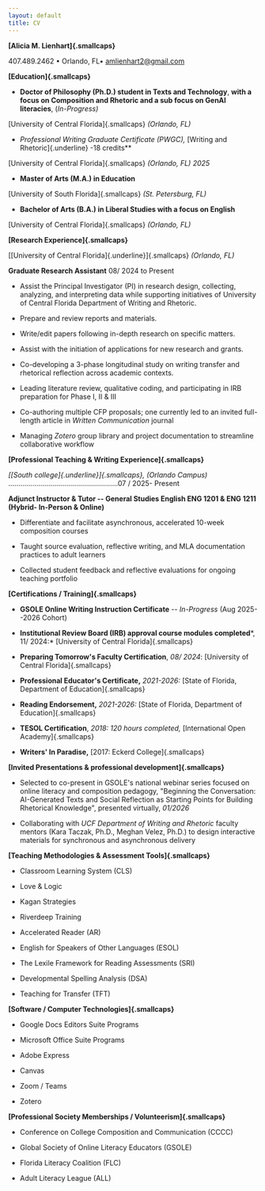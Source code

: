```yaml
---
layout: default
title: CV
---
```


**[Alicia M. Lienhart]{.smallcaps}**

407.489.2462 • Orlando, FL• amlienhart2@gmail.com

**[Education]{.smallcaps}**

- **Doctor of Philosophy (Ph.D.) student in Texts and Technology**,
  **with a focus on Composition and Rhetoric and a sub focus on GenAI
  literacies**, (*In-Progress)*

[University of Central Florida]{.smallcaps} *(Orlando, FL)*

- **Professional Writing Graduate Certificate (PWGC*),* [Writing and
  Rhetoric]{.underline} -18 credits**

[University of Central Florida]{.smallcaps} *(Orlando, FL) 2025*

- **Master of Arts (M.A.) in Education**

[University of South Florida]{.smallcaps} *(St. Petersburg, FL)*

- **Bachelor of Arts (B.A.) in Liberal Studies with a focus on English**

[University of Central Florida]{.smallcaps} *(Orlando, FL)*

**[Research Experience]{.smallcaps}**

[[University of Central Florida]{.underline}]{.smallcaps} *(Orlando,
FL)*

**Graduate Research Assistant** 08/ 2024 to Present

- Assist the Principal Investigator (PI) in research design, collecting,
  analyzing, and interpreting data while supporting initiatives of
  University of Central Florida Department of Writing and Rhetoric.

- Prepare and review reports and materials.

- Write/edit papers following in-depth research on specific matters.

- Assist with the initiation of applications for new research and
  grants.

- Co-developing a 3-phase longitudinal study on writing transfer and
  rhetorical reflection across academic contexts.

- Leading literature review, qualitative coding, and participating in
  IRB preparation for Phase I, II & III

- Co-authoring multiple CFP proposals; one currently led to an invited
  full-length article in *Written Communication* journal

- Managing *Zotero* group library and project documentation to
  streamline collaborative workflow

**[Professional Teaching & Writing Experience]{.smallcaps}**

*[[South college]{.underline}]{.smallcaps}, (Orlando Campus)*
.......................................................07 / 2025-
Present

**Adjunct Instructor & Tutor -- General Studies English ENG 1201 & ENG
1211 (Hybrid- In-Person & Online)**

- Differentiate and facilitate asynchronous, accelerated 10-week
  composition courses

<!-- -->

- Taught source evaluation, reflective writing, and MLA documentation
  practices to adult learners

<!-- -->

- Collected student feedback and reflective evaluations for ongoing
  teaching portfolio

**[Certifications / Training]{.smallcaps}**

- **GSOLE Online Writing Instruction Certificate** -- *In-Progress* (Aug
  2025--2026 Cohort)

- **Institutional Review Board (IRB) approval course modules
  completed***, 11/ 2024:* [University of Central Florida]{.smallcaps}

- **Preparing Tomorrow's Faculty Certification**, *08/ 2024*:
  [University of Central Florida]{.smallcaps}

<!-- -->

- **Professional Educator's Certificate,** *2021-2026:* [State of
  Florida, Department of Education]{.smallcaps}

- **Reading Endorsement,** *2021-2026:* [State of Florida, Department of
  Education]{.smallcaps}

- **TESOL Certification**, *2018: 120 hours completed,* [International
  Open Academy]{.smallcaps}

- **Writers' In Paradise,** [2017: Eckerd College]{.smallcaps}

**[Invited Presentations & professional development]{.smallcaps}**

- Selected to co-present in GSOLE's national webinar series focused on
  online literacy and composition pedagogy, "Beginning the Conversation:
  AI-Generated Texts and Social Reflection as Starting Points for
  Building Rhetorical Knowledge\", presented virtually, *01/2026*

<!-- -->

- Collaborating with *UCF Department of Writing and Rhetoric* faculty
  mentors (Kara Taczak, Ph.D., Meghan Velez, Ph.D.) to design
  interactive materials for synchronous and asynchronous delivery

**[Teaching Methodologies & Assessment Tools]{.smallcaps}**

- Classroom Learning System (CLS)

- Love & Logic

- Kagan Strategies

- Riverdeep Training

- Accelerated Reader (AR)

- English for Speakers of Other Languages (ESOL)

- The Lexile Framework for Reading Assessments (SRI)

- Developmental Spelling Analysis (DSA)

- Teaching for Transfer (TFT)

**[Software / Computer Technologies]{.smallcaps}**

- Google Docs Editors Suite Programs

- Microsoft Office Suite Programs

- Adobe Express

- Canvas

- Zoom / Teams

- Zotero

**[Professional Society Memberships / Volunteerism]{.smallcaps}**

- Conference on College Composition and Communication (CCCC)

- Global Society of Online Literacy Educators (GSOLE)

- Florida Literacy Coalition (FLC)

- Adult Literacy League (ALL)
